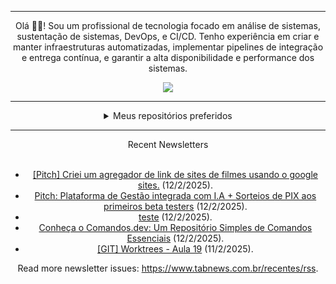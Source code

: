 <div align="center">
<hr>
<p>Olá 👋🏾! Sou um profissional de tecnologia focado em análise de sistemas, sustentação de sistemas, DevOps, e CI/CD. Tenho experiência em criar e manter infraestruturas automatizadas, implementar pipelines de integração e entrega contínua, e garantir a alta disponibilidade e performance dos sistemas.</p>
  <img src="https://media.giphy.com/media/yAGIvCiwPJn5C/giphy.gif">
<hr>
  <details>
  <summary>Meus repositórios preferidos</summary>
  <br />
  Alguns dos meus melhores repositórios:
  <br />
<br />
  <ul><li><a href=https://github.com/KubeNerd/aluratube target="_blank" rel="noopener noreferrer">KubeNerd/aluratube</a> (<b>0</b> ✨ and <b>0</b> 🍴): Aluratube - Desenvolvido durante a imersão React da Alura no final de 2022</li><li><a href=https://github.com/KubeNerd/nlw-ia target="_blank" rel="noopener noreferrer">KubeNerd/nlw-ia</a> (<b>0</b> ✨ and <b>0</b> 🍴): Projeto desenvolvido durante a NLW IA - Usando a API da OPENAI</li><li><a href=https://github.com/KubeNerd/nlw-journey-ia target="_blank" rel="noopener noreferrer">KubeNerd/nlw-journey-ia</a> (<b>0</b> ✨ and <b>0</b> 🍴): NLW IA - Agent de viagens usando python + langchain + GPT</li>
<li>More coming soon :).</li>
</ul>
  </details>
  <hr/>
    <summary>Recent Newsletters</summary>
  <br />
  <ul>
    <li><a href=https://www.tabnews.com.br/lucascarvalhorocha/criei-um-agregador-de-link-de-sites-de-filmes-usando-o-google-sites target="_blank" rel="noopener noreferrer">[Pitch] Criei um agregador de link de sites de filmes usando o google sites.</a> (12/2/2025).</li><li><a href=https://www.tabnews.com.br/weers/pitch-plataforma-de-gestao-integrada-com-i-a-sorteios-de-pix-aos-primeiros-beta-testers target="_blank" rel="noopener noreferrer">Pitch: Plataforma de Gestão integrada com I.A + Sorteios de PIX aos primeiros beta testers</a> (12/2/2025).</li><li><a href=https://www.tabnews.com.br/ruanSignori/teste target="_blank" rel="noopener noreferrer">teste</a> (12/2/2025).</li><li><a href=https://www.tabnews.com.br/anjos/conheca-o-comandos-dev-um-repositorio-simples-de-comandos-essenciais target="_blank" rel="noopener noreferrer">Conheça o Comandos.dev: Um Repositório Simples de Comandos Essenciais</a> (12/2/2025).</li><li><a href=https://www.tabnews.com.br/araujodkk/git-worktrees-aula-19 target="_blank" rel="noopener noreferrer">[GIT] Worktrees - Aula 19</a> (11/2/2025).</li>
  </ul>
<p>Read more newsletter issues: <a href="https://www.tabnews.com.br/recentes/rss">https://www.tabnews.com.br/recentes/rss</a>.</p>
  </details>
